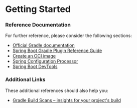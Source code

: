 # Getting Started

### Reference Documentation

For further reference, please consider the following sections:

* [Official Gradle documentation](https://docs.gradle.org)
* [Spring Boot Gradle Plugin Reference Guide](https://docs.spring.io/spring-boot/3.5.0/gradle-plugin)
* [Create an OCI image](https://docs.spring.io/spring-boot/3.5.0/gradle-plugin/packaging-oci-image.html)
* [Spring Configuration Processor](https://docs.spring.io/spring-boot/3.5.0/specification/configuration-metadata/annotation-processor.html)
* [Spring Boot DevTools](https://docs.spring.io/spring-boot/3.5.0/reference/using/devtools.html)

### Additional Links

These additional references should also help you:

* [Gradle Build Scans – insights for your project's build](https://scans.gradle.com#gradle)

